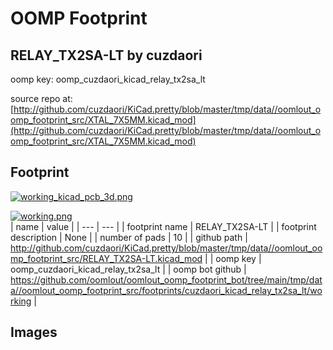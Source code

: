 # OOMP Footprint  
## RELAY_TX2SA-LT  by cuzdaori  
  
oomp key: oomp_cuzdaori_kicad_relay_tx2sa_lt  
  
source repo at: [http://github.com/cuzdaori/KiCad.pretty/blob/master/tmp/data//oomlout_oomp_footprint_src/XTAL_7X5MM.kicad_mod](http://github.com/cuzdaori/KiCad.pretty/blob/master/tmp/data//oomlout_oomp_footprint_src/XTAL_7X5MM.kicad_mod)  
## Footprint  
  
[![working_kicad_pcb_3d.png](working_kicad_pcb_3d_600.png)](working_kicad_pcb_3d.png)  
  
[![working.png](working_600.png)](working.png)  
| name | value | 
| --- | --- | 
| footprint name | RELAY_TX2SA-LT | 
| footprint description | None | 
| number of pads | 10 | 
| github path | http://github.com/cuzdaori/KiCad.pretty/blob/master/tmp/data//oomlout_oomp_footprint_src/RELAY_TX2SA-LT.kicad_mod | 
| oomp key | oomp_cuzdaori_kicad_relay_tx2sa_lt | 
| oomp bot github | https://github.com/oomlout/oomlout_oomp_footprint_bot/tree/main/tmp/data//oomlout_oomp_footprint_src/footprints/cuzdaori_kicad_relay_tx2sa_lt/working | 
## Images  
